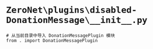 # `ZeroNet\plugins\disabled-DonationMessage\__init__.py`

```
# 从当前目录中导入 DonationMessagePlugin 模块
from . import DonationMessagePlugin
```